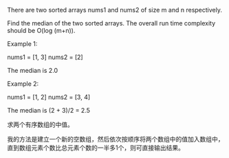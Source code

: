 There are two sorted arrays nums1 and nums2 of size m and n respectively.

Find the median of the two sorted arrays. The overall run time complexity should be O(log (m+n)).

Example 1:

nums1 = [1, 3]
nums2 = [2]

The median is 2.0

Example 2:

nums1 = [1, 2]
nums2 = [3, 4]

The median is (2 + 3)/2 = 2.5

求两个有序数组的中值。

我的方法是建立一个新的空数组，然后依次按顺序将两个数组中的值加入数组中，直到数组元素个数比总元素个数的一半多1个，则可直接输出结果。
